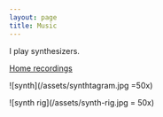```yaml
---
layout: page
title: Music
---
```


I play synthesizers.

[Home recordings](https://screwpine.bandcamp.com/music)

![synth](/assets/synthtagram.jpg =50x)

![synth rig](/assets/synth-rig.jpg = 50x)
